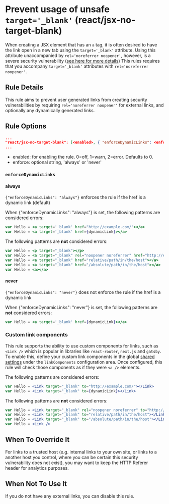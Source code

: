 # Prevent usage of unsafe `target='_blank'` (react/jsx-no-target-blank)

When creating a JSX element that has an `a` tag, it is often desired to have
the link open in a new tab using the `target='_blank'` attribute. Using this
attribute unaccompanied by `rel='noreferrer noopener'`, however, is a severe
security vulnerability ([see here for more details](https://mathiasbynens.github.io/rel-noopener))
This rules requires that you accompany `target='_blank'` attributes with `rel='noreferrer noopener'`.

## Rule Details

This rule aims to prevent user generated links from creating security vulnerabilities by requiring
`rel='noreferrer noopener'` for external links, and optionally any dynamically generated links.

## Rule Options
```json
...
"react/jsx-no-target-blank": [<enabled>, { "enforceDynamicLinks": <enforce> }]
...
```

* enabled: for enabling the rule. 0=off, 1=warn, 2=error. Defaults to 0.
* enforce: optional string, 'always' or 'never'

### `enforceDynamicLinks`

#### always

`{"enforceDynamicLinks": "always"}` enforces the rule if the href is a dynamic link (default)

When {"enforceDynamicLinks": "always"} is set, the following patterns are considered errors:

```jsx
var Hello = <a target='_blank' href="http://example.com/"></a>
var Hello = <a target='_blank' href={dynamicLink}></a>
```

The following patterns are **not** considered errors:

```jsx
var Hello = <p target="_blank"></p>
var Hello = <a target="_blank" rel="noopener noreferrer" href="http://example.com"></a>
var Hello = <a target="_blank" href="relative/path/in/the/host"></a>
var Hello = <a target="_blank" href="/absolute/path/in/the/host"></a>
var Hello = <a></a>
```

#### never

`{"enforceDynamicLinks": "never"}` does not enforce the rule if the href is a dynamic link

When {"enforceDynamicLinks": "never"} is set, the following patterns are **not** considered errors:

```jsx
var Hello = <a target='_blank' href={dynamicLink}></a>
```

### Custom link components

This rule supports the ability to use custom components for links, such as `<Link />` which is popular in libraries like `react-router`, `next.js` and `gatsby`. To enable this, define your custom link components in the global [shared settings](https://github.com/yannickcr/eslint-plugin-react/blob/master/README.md#configuration) under the `linkComponents` configuration area. Once configured, this rule will check those components as if they were `<a />` elements.

The following patterns are considered errors:

```jsx
var Hello = <Link target="_blank" to="http://example.com/"></Link>
var Hello = <Link target="_blank" to={dynamicLink}></Link>
```

The following patterns are **not** considered errors:

```jsx
var Hello = <Link target="_blank" rel="noopener noreferrer" to="http://example.com"></Link>
var Hello = <Link target="_blank" to="relative/path/in/the/host"></Link>
var Hello = <Link target="_blank" to="/absolute/path/in/the/host"></Link>
var Hello = <Link />
```

## When To Override It
For links to a trusted host (e.g. internal links to your own site, or links to a another host you control, where you can be certain this security vulnerability does not exist), you may want to keep the HTTP Referer header for analytics purposes.

## When Not To Use It

If you do not have any external links, you can disable this rule.

